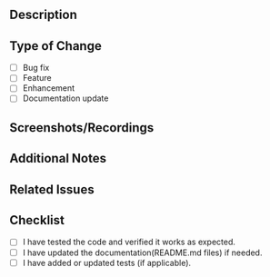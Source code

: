 ## Description
<!-- Briefly describe the changes made in this PR -->

## Type of Change
- [ ] Bug fix
- [ ] Feature
- [ ] Enhancement
- [ ] Documentation update

## Screenshots/Recordings
<!-- Add any screenshots or recordings to illustrate the changes -->

## Additional Notes
<!-- Any additional context, concerns, or questions -->

## Related Issues
<!-- Link any related issues (e.g., fixes #123, closes #456) -->

## Checklist
- [ ] I have tested the code and verified it works as expected.
- [ ] I have updated the documentation(README.md files) if needed.
- [ ] I have added or updated tests (if applicable).